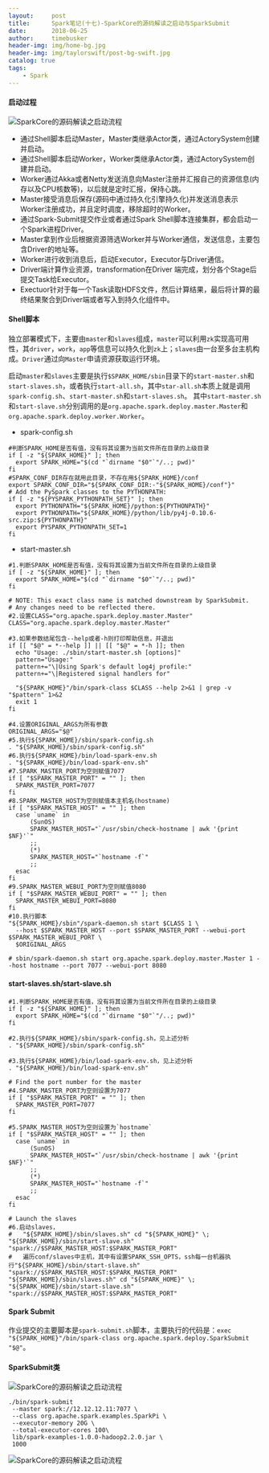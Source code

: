 ```yaml
---
layout:     post
title:      Spark笔记(十七)-SparkCore的源码解读之启动与SparkSubmit
date:       2018-06-25
author:     timebusker
header-img: img/home-bg.jpg
header-img: img/taylorswift/post-bg-swift.jpg
catalog: true
tags:
    - Spark
---
```


#### 启动过程

![SparkCore的源码解读之启动流程](/img/spark/17/1.png)

- 通过Shell脚本启动Master，Master类继承Actor类，通过ActorySystem创建并启动。
- 通过Shell脚本启动Worker，Worker类继承Actor类，通过ActorySystem创建并启动。
- Worker通过Akka或者Netty发送消息向Master注册并汇报自己的资源信息(内存以及CPU核数等)，以后就是定时汇报，保持心跳。
- Master接受消息后保存(源码中通过持久化引擎持久化)并发送消息表示Worker注册成功，并且定时调度，移除超时的Worker。
- 通过Spark-Submit提交作业或者通过Spark Shell脚本连接集群，都会启动一个Spark进程Driver。
- Master拿到作业后根据资源筛选Worker并与Worker通信，发送信息，主要包含Driver的地址等。
- Worker进行收到消息后，启动Executor，Executor与Driver通信。
- Driver端计算作业资源，transformation在Driver 端完成，划分各个Stage后提交Task给Executor。
- Exectuor针对于每一个Task读取HDFS文件，然后计算结果，最后将计算的最终结果聚合到Driver端或者写入到持久化组件中。

#### Shell脚本
独立部署模式下，主要由`master`和`slaves`组成，`master`可以利用`zk`实现高可用性，其`driver`，`work`，`app`等信息可以持久化到`zk`上；`slaves`由一台至多台主机构成。`Driver`通过向`Master`申请资源获取运行环境。

启动`master`和`slaves`主要是执行`$SPARK_HOME/sbin`目录下的`start-master.sh`和`start-slaves.sh`，或者执行`start-all.sh`，其中`star-all.sh`本质上就是调用`spark-config.sh`、`start-master.sh`和`start-slaves.sh`。
其中`start-master.sh`和`start-slave.sh`分别调用的是`org.apache.spark.deploy.master.Master`和`org.apache.spark.deploy.worker.Worker`。

- spark-config.sh

```
#判断SPARK_HOME是否有值，没有将其设置为当前文件所在目录的上级目录
if [ -z "${SPARK_HOME}" ]; then
  export SPARK_HOME="$(cd "`dirname "$0"`"/..; pwd)"
fi
#SPARK_CONF_DIR存在就用此目录，不存在用${SPARK_HOME}/conf
export SPARK_CONF_DIR="${SPARK_CONF_DIR:-"${SPARK_HOME}/conf"}"
# Add the PySpark classes to the PYTHONPATH:
if [ -z "${PYSPARK_PYTHONPATH_SET}" ]; then
  export PYTHONPATH="${SPARK_HOME}/python:${PYTHONPATH}"
  export PYTHONPATH="${SPARK_HOME}/python/lib/py4j-0.10.6-src.zip:${PYTHONPATH}"
  export PYSPARK_PYTHONPATH_SET=1
fi
```

- start-master.sh

```
#1.判断SPARK_HOME是否有值，没有将其设置为当前文件所在目录的上级目录
if [ -z "${SPARK_HOME}" ]; then
  export SPARK_HOME="$(cd "`dirname "$0"`"/..; pwd)"
fi

# NOTE: This exact class name is matched downstream by SparkSubmit.
# Any changes need to be reflected there.
#2.设置CLASS="org.apache.spark.deploy.master.Master"
CLASS="org.apache.spark.deploy.master.Master"

#3.如果参数结尾包含--help或者-h则打印帮助信息，并退出
if [[ "$@" = *--help ]] || [[ "$@" = *-h ]]; then
  echo "Usage: ./sbin/start-master.sh [options]"
  pattern="Usage:"
  pattern+="\|Using Spark's default log4j profile:"
  pattern+="\|Registered signal handlers for"

  "${SPARK_HOME}"/bin/spark-class $CLASS --help 2>&1 | grep -v "$pattern" 1>&2
  exit 1
fi

#4.设置ORIGINAL_ARGS为所有参数
ORIGINAL_ARGS="$@"
#5.执行${SPARK_HOME}/sbin/spark-config.sh
. "${SPARK_HOME}/sbin/spark-config.sh"
#6.执行${SPARK_HOME}/bin/load-spark-env.sh
. "${SPARK_HOME}/bin/load-spark-env.sh"
#7.SPARK_MASTER_PORT为空则赋值7077
if [ "$SPARK_MASTER_PORT" = "" ]; then
  SPARK_MASTER_PORT=7077
fi
#8.SPARK_MASTER_HOST为空则赋值本主机名(hostname)
if [ "$SPARK_MASTER_HOST" = "" ]; then
  case `uname` in
      (SunOS)
      SPARK_MASTER_HOST="`/usr/sbin/check-hostname | awk '{print $NF}'`"
      ;;
      (*)
      SPARK_MASTER_HOST="`hostname -f`"
      ;;
  esac
fi
#9.SPARK_MASTER_WEBUI_PORT为空则赋值8080
if [ "$SPARK_MASTER_WEBUI_PORT" = "" ]; then
  SPARK_MASTER_WEBUI_PORT=8080
fi
#10.执行脚本
"${SPARK_HOME}/sbin"/spark-daemon.sh start $CLASS 1 \
  --host $SPARK_MASTER_HOST --port $SPARK_MASTER_PORT --webui-port $SPARK_MASTER_WEBUI_PORT \
  $ORIGINAL_ARGS

# sbin/spark-daemon.sh start org.apache.spark.deploy.master.Master 1 --host hostname --port 7077 --webui-port 8080
```

#### start-slaves.sh/start-slave.sh

```
#1.判断SPARK_HOME是否有值，没有将其设置为当前文件所在目录的上级目录
if [ -z "${SPARK_HOME}" ]; then
  export SPARK_HOME="$(cd "`dirname "$0"`"/..; pwd)"
fi

#2.执行${SPARK_HOME}/sbin/spark-config.sh，见上述分析
. "${SPARK_HOME}/sbin/spark-config.sh"

#3.执行${SPARK_HOME}/bin/load-spark-env.sh，见上述分析
. "${SPARK_HOME}/bin/load-spark-env.sh"

# Find the port number for the master
#4.SPARK_MASTER_PORT为空则设置为7077
if [ "$SPARK_MASTER_PORT" = "" ]; then
  SPARK_MASTER_PORT=7077
fi

#5.SPARK_MASTER_HOST为空则设置为`hostname`
if [ "$SPARK_MASTER_HOST" = "" ]; then
  case `uname` in
      (SunOS)
      SPARK_MASTER_HOST="`/usr/sbin/check-hostname | awk '{print $NF}'`"
      ;;
      (*)
      SPARK_MASTER_HOST="`hostname -f`"
      ;;
  esac
fi

# Launch the slaves
#6.启动slaves，
#   "${SPARK_HOME}/sbin/slaves.sh" cd "${SPARK_HOME}" \; "${SPARK_HOME}/sbin/start-slave.sh" "spark://$SPARK_MASTER_HOST:$SPARK_MASTER_PORT"
#   遍历conf/slaves中主机，其中有设置SPARK_SSH_OPTS，ssh每一台机器执行"${SPARK_HOME}/sbin/start-slave.sh" "spark://$SPARK_MASTER_HOST:$SPARK_MASTER_PORT"
"${SPARK_HOME}/sbin/slaves.sh" cd "${SPARK_HOME}" \; "${SPARK_HOME}/sbin/start-slave.sh" "spark://$SPARK_MASTER_HOST:$SPARK_MASTER_PORT"
```

#### Spark Submit
作业提交的主要脚本是`spark-submit.sh`脚本，主要执行的代码是：`exec "${SPARK_HOME}"/bin/spark-class org.apache.spark.deploy.SparkSubmit "$@"`。

#### SparkSubmit类

![SparkCore的源码解读之启动流程](/img/spark/17/3.png)

```
./bin/spark-submit 
 --master spark://12.12.12.11:7077 \
 --class org.apache.spark.examples.SparkPi \
 --executor-memory 20G \
 --total-executor-cores 100\
 lib/spark-examples-1.0.0-hadoop2.2.0.jar \
 1000
```

![SparkCore的源码解读之启动流程](/img/spark/17/2.png)